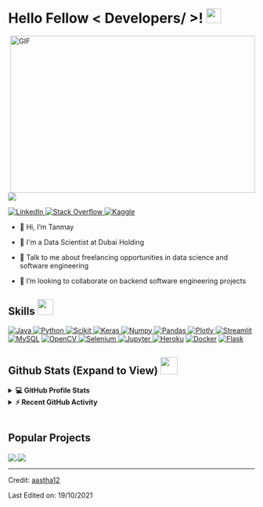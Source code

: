 <h1> Hello Fellow < Developers/ >! <img src = "https://raw.githubusercontent.com/MartinHeinz/MartinHeinz/master/wave.gif" width = 30px> </h1>
<p align='center'>
</p>
  <img align="right" alt="GIF" src="https://github.com/abhisheknaiidu/abhisheknaiidu/blob/master/code.gif?raw=true" width="500" height="320" />
<p>
  <a href="https://github.com/DenverCoder1/readme-typing-svg"><img src="https://readme-typing-svg.herokuapp.com?&font=IBM+Plex+Sans&color=abcdef&size=20&lines=Welcome+to+my+GitHub+Profile!;I'm+a+Data+Scientist;I'm+a+Computer+Science+engineer" /></a>
</p>

   <a href="https://www.linkedin.com/in/aastha-jha-805001106/" target="_blank">
    <img alt="LinkedIn" src="https://img.shields.io/badge/LinkedIn-0077B5?style=for-the-badge&logo=linkedin&logoColor=white">
  </a>   
   <a href="https://stackoverflow.com/users/11911694/aastha-jha" target="_blank">
    <img alt="Stack Overflow" src="https://img.shields.io/badge/Stack_Overflow-FE7A16?style=for-the-badge&logo=stack-overflow&logoColor=white">
  </a>  
  <a href="https://www.kaggle.com/aastha124" target="_blank">
    <img alt="Kaggle" src="https://img.shields.io/badge/Kaggle-20BEFF?style=for-the-badge&logo=Kaggle&logoColor=white">
  </a>  


	
- 👋 Hi, I’m Tanmay
- 💼 I'm a Data Scientist at Dubai Holding
- 💬 Talk to me about freelancing opportunities in data science and software engineering
- 👯 I’m looking to collaborate on backend software engineering projects

	<div></div>
	
<h2> Skills <img src = "https://media2.giphy.com/media/QssGEmpkyEOhBCb7e1/giphy.gif?cid=ecf05e47a0n3gi1bfqntqmob8g9aid1oyj2wr3ds3mg700bl&rid=giphy.gif" width = 32px> </h2>
<a href="https://www.java.com" target="_blank"> 
    <img alt="Java" src="https://img.shields.io/badge/Java-ED8B00?style=for-the-badge&logo=java&logoColor=white">
  </a>

   <a href="https://www.python.org" target="_blank">
    <img alt="Python" src="https://img.shields.io/badge/Python-3776AB?style=for-the-badge&logo=python&logoColor=white">
  </a>

   <a href="https://scikit-learn.org/" target="_blank">
    <img alt="Scikit" src="https://img.shields.io/badge/scikit_learn-F7931E?style=for-the-badge&logo=scikit-learn&logoColor=white">
  </a>

   <a href="https://keras.io/" target="_blank">
    <img alt="Keras" src="https://img.shields.io/badge/Keras-D00000?style=for-the-badge&logo=Keras&logoColor=white">
  </a>

   <a href="https://numpy.org/" target="_blank">
    <img alt="Numpy" src="https://img.shields.io/badge/Numpy-777BB4?style=for-the-badge&logo=numpy&logoColor=white">
  </a>

   <a href="https://pandas.pydata.org/" target="_blank">
    <img alt="Pandas" src="https://img.shields.io/badge/Pandas-2C2D72?style=for-the-badge&logo=pandas&logoColor=white">
  </a>

   <a href="https://plotly.com/" target="_blank">
    <img alt="Plotly" src="https://img.shields.io/badge/Plotly-239120?style=for-the-badge&logo=plotly&logoColor=white">
  </a>

   <a href="https://streamlit.io/" target="_blank">
    <img alt="Streamlit" src="https://img.shields.io/badge/Streamlit-FF4B4B?style=for-the-badge&logo=Streamlit&logoColor=white">
  </a>
<a href="https://www.mysql.com/"><img alt="MySQL" src="https://img.shields.io/badge/Microsoft%20SQL%20Server-CC2927?style=for-the-badge&logo=microsoft%20sql%20server&logoColor=white"></a>

   <a href="https://opencv.org/" target="_blank">
    <img alt="OpenCV" src="https://img.shields.io/badge/OpenCV-27338e?style=for-the-badge&logo=OpenCV&logoColor=white">
  </a>
   <a href="https://www.selenium.dev/" target="_blank">
    <img alt="Selenium" src="https://img.shields.io/badge/Selenium-43B02A?style=for-the-badge&logo=Selenium&logoColor=white">
  </a>
   <a href="https://jupyter.org/" target="_blank">
    <img alt="Jupyter" src="https://img.shields.io/badge/Jupyter-F37626.svg?&style=for-the-badge&logo=Jupyter&logoColor=white">
  </a>
<a href="https://www.heroku.com/"><img alt="Heroku" src="https://img.shields.io/badge/Heroku-430098?style=for-the-badge&logo=heroku&logoColor=white"></a>
<a href="https://www.docker.com/"><img alt="Docker" src="https://img.shields.io/badge/Docker-2CA5E0?style=for-the-badge&logo=docker&logoColor=white"></a>
<a href="https://www.flask.com/"><img alt="Flask" src="https://img.shields.io/badge/Flask-000000?style=for-the-badge&logo=flask&logoColor=white"></a>

<h2> Github Stats (Expand to View) <img src = "https://i.pinimg.com/originals/65/c4/f4/65c4f452571be1261e9c623f7da488ac.gif" width = 35px> </h2>

<details> 
  <summary><b>💻 GitHub Profile Stats</b></summary>
  <br/>
  <p align="center">
    <a href="https://github.com/anuraghazra/github-readme-stats"><img alt="Aastha's Github Stats" src="https://github-readme-stats.vercel.app/api?username=aastha12&show_icons=true&count_private=true&theme=algolia" height="192px"/></a>
<br/>
  &nbsp;
	  <img src="https://github-readme-stats.vercel.app/api/top-langs?username=aastha12&show_icons=true&locale=en&layout=compact&theme=algolia" alt="aastha12" height="192px"/>
  <br/>
  </p>
</details>


<details>
  <summary><b>⚡ Recent GitHub Activity</b></summary>
  <br/>
   <a href="https://github.com/aastha12"><img alt="Aastha's Activity Graph" src="https://activity-graph.herokuapp.com/graph?username=aastha12&custom_title=Aastha's%20Contribution%20Graph&theme=react-dark" /></a>
  <br/>

</details>

<br/>

## Popular Projects
<a href="https://github.com/aastha12/MDX-Food-Safety-Hackathon">
  <!-- Change the `github-readme-stats.anuraghazra1.vercel.app` to `github-readme-stats.vercel.app`  -->
  <img align="center" src="https://github-readme-stats.anuraghazra1.vercel.app/api/pin/?username=aastha12&repo=MDX-Food-Safety-Hackathon&theme=onedark" />
</a>  


<a href="https://github.com/aastha12/Loan_Prediction">
  <!-- Change the `github-readme-stats.anuraghazra1.vercel.app` to `github-readme-stats.vercel.app`  -->
  <img align="center" src="https://github-readme-stats.anuraghazra1.vercel.app/api/pin/?username=aastha12&repo=Loan_Prediction&theme=onedark" />
</a> 

----------------------------------------------------------------------
Credit: [aastha12](https://github.com/aastha12)

Last Edited on: 19/10/2021
